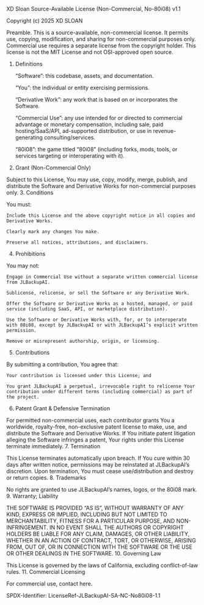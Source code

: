 XD Sloan Source-Available License (Non-Commercial, No-80i08) v1.1

Copyright (c) 2025 XD SLOAN

Preamble. This is a source-available, non-commercial license. It permits use, copying, modification, and sharing for non-commercial purposes only. Commercial use requires a separate license from the copyright holder. This license is not the MIT License and not OSI-approved open source.
1. Definitions

    “Software”: this codebase, assets, and documentation.

    “You”: the individual or entity exercising permissions.

    “Derivative Work”: any work that is based on or incorporates the Software.

    “Commercial Use”: any use intended for or directed to commercial advantage or monetary compensation, including sale, paid hosting/SaaS/API, ad-supported distribution, or use in revenue-generating consulting/services.

    “80i08”: the game titled “80i08” (including forks, mods, tools, or services targeting or interoperating with it).

2. Grant (Non-Commercial Only)

Subject to this License, You may use, copy, modify, merge, publish, and distribute the Software and Derivative Works for non-commercial purposes only.
3. Conditions

You must:

    Include this License and the above copyright notice in all copies and Derivative Works.

    Clearly mark any changes You make.

    Preserve all notices, attributions, and disclaimers.

4. Prohibitions

You may not:

    Engage in Commercial Use without a separate written commercial license from JLBackupAI.

    Sublicense, relicense, or sell the Software or any Derivative Work.

    Offer the Software or Derivative Works as a hosted, managed, or paid service (including SaaS, API, or marketplace distribution).

    Use the Software or Derivative Works with, for, or to interoperate with 80i08, except by JLBackupAI or with JLBackupAI’s explicit written permission.

    Remove or misrepresent authorship, origin, or licensing.

5. Contributions

By submitting a contribution, You agree that:

    Your contribution is licensed under this License; and

    You grant JLBackupAI a perpetual, irrevocable right to relicense Your contribution under different terms (including commercial) as part of the project.

6. Patent Grant & Defensive Termination

For permitted non-commercial uses, each contributor grants You a worldwide, royalty-free, non-exclusive patent license to make, use, and distribute the Software and Derivative Works. If You initiate patent litigation alleging the Software infringes a patent, Your rights under this License terminate immediately.
7. Termination

This License terminates automatically upon breach. If You cure within 30 days after written notice, permissions may be reinstated at JLBackupAI’s discretion. Upon termination, You must cease use/distribution and destroy or return copies.
8. Trademarks

No rights are granted to use JLBackupAI’s names, logos, or the 80i08 mark.
9. Warranty; Liability

THE SOFTWARE IS PROVIDED “AS IS”, WITHOUT WARRANTY OF ANY KIND, EXPRESS OR IMPLIED, INCLUDING BUT NOT LIMITED TO MERCHANTABILITY, FITNESS FOR A PARTICULAR PURPOSE, AND NON-INFRINGEMENT. IN NO EVENT SHALL THE AUTHORS OR COPYRIGHT HOLDERS BE LIABLE FOR ANY CLAIM, DAMAGES, OR OTHER LIABILITY, WHETHER IN AN ACTION OF CONTRACT, TORT, OR OTHERWISE, ARISING FROM, OUT OF, OR IN CONNECTION WITH THE SOFTWARE OR THE USE OR OTHER DEALINGS IN THE SOFTWARE.
10. Governing Law

This License is governed by the laws of California, excluding conflict-of-law rules.
11. Commercial Licensing

For commercial use, contact here.

SPDX-Identifier: LicenseRef-JLBackupAI-SA-NC-No80i08-1.1
